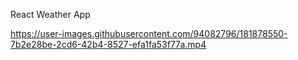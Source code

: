 React Weather App 




https://user-images.githubusercontent.com/94082796/181878550-7b2e28be-2cd6-42b4-8527-efa1fa53f77a.mp4

